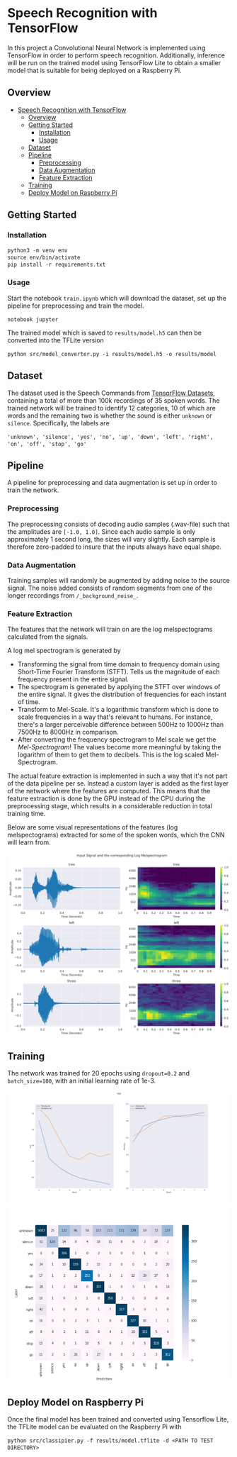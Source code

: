 # Speech Recognition with TensorFlow

In this project a Convolutional Neural Network is implemented using TensorFlow in order to perform speech recognition. Additionally, inference will be run on the trained model using TensorFlow Lite to obtain a smaller model that is suitable for being deployed on a Raspberry Pi.

## Overview

- [Speech Recognition with TensorFlow](#speech-recognition-with-tensorflow)
  - [Overview](#overview)
  - [Getting Started](#getting-started)
    - [Installation](#installation)
    - [Usage](#usage)
  - [Dataset](#dataset)
  - [Pipeline](#pipeline)
    - [Preprocessing](#preprocessing)
    - [Data Augmentation](#data-augmentation)
    - [Feature Extraction](#feature-extraction)
  - [Training](#training)
  - [Deploy Model on Raspberry Pi](#deploy-model-on-raspberry-pi)

## Getting Started

### Installation

```
python3 -m venv env
source env/bin/activate
pip install -r requirements.txt
```

### Usage

Start the notebook `train.ipynb` which will download the dataset, set up the pipeline for preprocessing and train the model.

```
notebook jupyter
```

The trained model which is saved to `results/model.h5` can then be converted into the TFLite version

```
python src/model_converter.py -i results/model.h5 -o results/model
```

## Dataset

The dataset used is the Speech Commands from [TensorFlow Datasets](https://www.tensorflow.org/datasets/catalog/speech_commands), containing a total of more than 100k recordings of 35 spoken words. The trained network will be trained to identify 12 categories, 10 of which are words and the remaining two is whether the sound is either `unknown` or `silence`. Specifically, the labels are

```
'unknown', 'silence', 'yes', 'no', 'up', 'down', 'left', 'right', 'on', 'off', 'stop', 'go'
```

## Pipeline

A pipeline for preprocessing and data augmentation is set up in order to train the network.

### Preprocessing

The preprocessing consists of decoding audio samples (.wav-file) such that the amplitudes are `[-1.0, 1.0]`.
Since each audio sample is only approximately 1 second long, the sizes will vary slightly. Each sample is therefore zero-padded to insure that the inputs always have equal shape.

### Data Augmentation

Training samples will randomly be augmented by adding noise to the source signal. The noise added consists of random segments from one of the longer recordings from `/_background_noise_`.

### Feature Extraction

The features that the network will train on are the log melspectograms calculated from the signals.

A log mel spectrogram is generated by

- Transforming the signal from time domain to frequency domain using Short-Time Fourier Transform (STFT).
  Tells us the magnitude of each frequency present in the entire signal.
- The spectrogram is generated by applying the STFT over windows of the entire signal.
  It gives the distribution of frequencies for each instant of time.
- Transform to Mel-Scale. It's a logarithmic transform which is done to scale frequencies in a way that's relevant to humans.
  For instance, there's a larger perceivable difference between 500Hz to 1000Hz than 7500Hz to 8000Hz in comparison.
- After converting the frequency spectrogram to Mel scale we get the _Mel-Spectrogram_!
  The values become more meaningful by taking the logarithm of them to get them to decibels. This is the log scaled Mel-Spectrogram.

The actual feature extraction is implemented in such a way that it's not part of the data pipeline per se. Instead a custom layer is added as the first layer of the network where the features are computed. This means that the feature extraction is done by the GPU instead of the CPU during the preprocessing stage, which results in a considerable reduction in total training time.

Below are some visual representations of the features (log melspectograms) extracted for some of the spoken words, which the CNN will learn from.

![](docs/images/extracted_features.png)

## Training

The network was trained for 20 epochs using `dropout=0.2` and `batch_size=100`, with an initial learning rate of 1e-3.

![](results/images/training_process.png)
![](results/images/confusion_matrix.png)

## Deploy Model on Raspberry Pi

Once the final model has been trained and converted using Tensorflow Lite, the TFLite model can be evaluated on the Raspberry Pi with

```
python src/classipier.py -f results/model.tflite -d <PATH TO TEST DIRECTORY>
```

